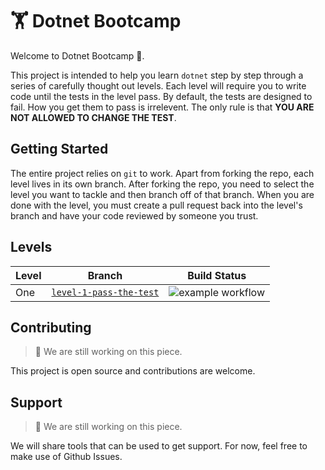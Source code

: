 # 🏋️ Dotnet Bootcamp

Welcome to Dotnet Bootcamp 👋.

This project is intended to help you learn `dotnet` step by step through a series of carefully thought out levels. Each level will require you
to write code until the tests in the level pass. By default, the tests are designed to fail. How you get them to pass is irrelevent. The only rule is that **YOU ARE NOT ALLOWED TO CHANGE THE TEST**.

## Getting Started

The entire project relies on `git` to work. Apart from forking the repo, each level lives in its own branch. After forking the repo, you need to select the level you want to tackle and then branch off of that branch. When you are done with the level, you must create a pull request back into the level's branch and have your code reviewed by someone you trust.

## Levels

| Level | Branch                                                                                            | Build Status                                                                                                                                   |
| ----- | ------------------------------------------------------------------------------------------------- | ---------------------------------------------------------------------------------------------------------------------------------------------- |
| One   | [`level-1-pass-the-test`](https://github.com/gitsocks/dotnet-bootcamp/tree/level-1-pass-the-test) | ![example workflow](https://github.com/gitsocks/dotnet-bootcamp/actions/workflows/level-1-pass-the-test.yml/badge.svg?branch=level-1-solution) |

## Contributing

> 🚧 We are still working on this piece.

This project is open source and contributions are welcome.

## Support

> 🚧 We are still working on this piece.

We will share tools that can be used to get support. For now, feel free to make use of Github Issues.
